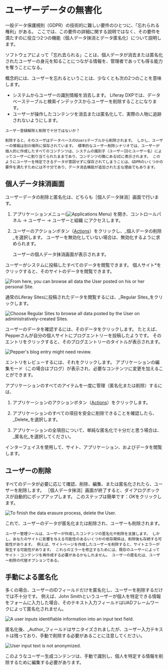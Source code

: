 # ユーザーデータの無害化

一般データ保護規則（GDPR）の技術的に難しい要件のひとつに、「忘れられる権利」がある。 ここでは、この要件の詳細に関する説明ではなく、その要件を満たすのに役立つ2つの機能（個人データ抹消とデータ匿名化）について説明します。

ソフトウェアによって「忘れ去られる」ことは、個人データが消去または匿名化されたユーザーの身元を知ることにつながる情報を、管理者であっても得る能力を奪うことになる。

概念的には、ユーザーを忘れるということは、少なくとも次の2つのことを意味します。

* システムからユーザーの識別情報を消去します。 Liferay DXPでは、データベーステーブルと検索インデックスからユーザーを削除することになります。
* ユーザーが操作したコンテンツを消去または匿名化して、実際の人物に追跡されないようにします。

```{tip}
ユーザー登録解除と削除で十分ではないか？

削除すると、そのユーザはデータベースのUsersテーブルから削除されます。 しかし、ユーザーの情報は別の場所に保存されています。 標準的なユーザー削除シナリオでは、ユーザーが個人的に作成したすべてのコンテンツは、システムの識別子（ユーザーIDとユーザー名）によってユーザーに割り当てられたままであり、コンテンツの隣にあるUIに表示されます。 このようにユーザーを特定できるデータが意図せずに保存されてしまうことは、GDPRのいくつかの要件を満たすためには不十分であり、データ消去機能が追加された主な理由でもあります。
```

## 個人データ抹消画面

ユーザーデータの削除と匿名化は、どちらも［個人データ抹消］画面で行います。

1. アプリケーションメニュー(![Applications Menu](../../images/icon-applications-menu.png)) を開き、コントロールパネル &rarr; ユーザー &rarr; ユーザーと組織 にアクセスします。

1. ユーザーのアクションボタン（[Actions](../../images/icon-actions.png)）をクリックし、_個人データの削除_を選択します。 ユーザーを無効化していない場合は、無効化するように求められます。

   ユーザーの個人データ抹消画面が表示されます。

ユーザーがシステムに投稿したすべてのデータを閲覧できます。 個人サイト\*をクリックすると、そのサイトのデータを閲覧できます。

![From here, you can browse all data the User posted on his or her personal Site.](./sanitizing-user-data/images/01.png)

通常のLiferay Sitesに投稿されたデータを閲覧するには、_Regular Sites_をクリックします。

![Choose Regular Sites to browse all data posted by the User on administratively-created Sites.](./sanitizing-user-data/images/02.png)

ユーザーのデータを確認するには、そのデータをクリックします。 たとえば、Pepperさんが自分の個人サイトにブログエントリーを投稿したようです。 そのエントリをクリックすると、そのブログエントリーのタイトルが表示されます。

![Pepper's blog entry might need review.](./sanitizing-user-data/images/03.png)

エントリをレビューするには、それをクリックします。 アプリケーションの編集モード（この場合はブログ）が表示され、必要なコンテンツに変更を加えることができます。

アプリケーションのすべてのアイテムを一度に管理（匿名化または削除）するには、

1. アプリケーションのアクションボタン（[Actions](../../images/icon-actions.png)）をクリックします。

1. アプリケーションのすべての項目を安全に削除できることを確認したら、_Delete_を選択します。

1. アプリケーションの全項目について、単純な匿名化で十分だと思う場合は、_匿名化_を選択してください。

インターフェイスを使用して、サイト、アプリケーション、およびデータを閲覧します。

## ユーザーの削除

すべてのデータが必要に応じて確認、削除、編集、または匿名化されたら、ユーザーを削除します。 ［個人データ抹消］画面が終了すると、ダイアログボックスが自動的にポップアップします。 このステップは簡単です：*OK*をクリックします。

![To finish the data erasure process, delete the User.](./sanitizing-user-data/images/04.png)

これで、ユーザーのデータが匿名化または削除され、ユーザーも削除されます。

```{warning}
ユーザー管理ツールは、ユーザーが作成したコンテンツの匿名化や削除を支援します。 しかし、あなたのサイトに影響を与える可能性のあるいくつかの依存関係は、削除後も存続する可能性があります。 例えば、サイトページを作成したユーザーを削除すると、サイトエラーが発生する可能性があります。 これらのエラーを修正するためには、既存のユーザーによってサイト・コンテンツを再作成する必要があるかもしれません。 ユーザーの匿名化は、ユーザー削除の代替オプションである。
```

## 手動による匿名化

多くの場合、ユーザーのIDフィールドだけを匿名化し、ユーザーを削除するだけでは不十分です。 例えば、John Smithというユーザーが個人を特定できる情報をフォームに入力した場合、そのテキスト入力フィールドはUADフレームワークによって匿名化されません。

![A user inputs identifiable information into an input text field.](./sanitizing-user-data/images/05.png)

匿名化後、_Author_フィールドはサニタイズされましたが、ユーザー入力テキストは残っており、手動で削除する必要があることに注意してください。

![User input text is not anonymized.](./sanitizing-user-data/images/06.png)

このようなユーザー生成コンテンツは、手動で識別し、個人を特定する情報を削除するために編集する必要があります。
